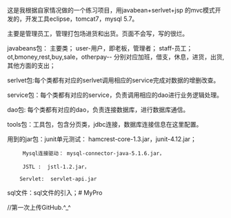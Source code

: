 这是我根据自家情况做的一个练习项目，用javabean+serlvet+jsp 的mvc模式开发的，开发工具eclipse，tomcat7，mysql 5.7。

主要是管理员工，管理打包场进货和出货。页面不会写，写的很烂。

javabeans包：	主要类；
		user-用户，即老板，管理者；
		staff-员工；
		ot,bmoney,rest,buy,sale，otherpay-- 分别对应加班，借支，休息，进货，出货,其他方面的支出；


serlvet包:每个类都有对应的serlvet调用相应的service完成对数据的增删改查。

service包：每个类都有对应的service，负责调用相应的dao进行业务逻辑处理。

dao包: 每个类都有对应的dao，负责连接数据库，进行数据库通信。

tools包：工具包，包含分页类，jdbc连接，数据库连接信息在这里配置。

用到的jar包：junit单元测试： hamcrest-core-1.3.jar，junit-4.12.jar；

	     Mysql连接驱动： mysql-connector-java-5.1.6.jar，

	     JSTL :  jstl-1.2.jar，
		
	    Servlet:  servlet-api.jar

sql文件：sql文件的引入；# MyPro


//第一次上传GitHub.^_^
